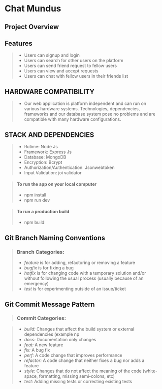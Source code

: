 # Chat Mundus

## Project Overview
## Features

> - Users can signup and login
> - Users can search for other users on the platform
> - Users can send friend request to fellow users
> - Users can view and accept requests
> - Users can chat with fellow users in their friends list


## HARDWARE COMPATIBILITY
> - Our web application is platform independent and can run on various hardware systems. Technologies, dependencies, frameworks and our database system pose no problems and are compatible with many hardware configurations.

## STACK AND DEPENDENCIES
> - Rutime: Node Js
> - Framework: Express Js
> - Database: MongoDB
> - Encryption: Bcrypt
> - Authorization/Authentication: Jsonwebtoken
> - Input Validation: joi validator

> #### To run the app on your local computer
>
> - npm install
> - npm run dev

> #### To run a production build
>
> - npm build

 ## Git Branch Naming Conventions
>
> ### Branch Categories:
>
> - _feature_ is for adding, refactoring or removing a feature
> - _bugfix_ is for fixing a bug
> - _hotfix_ is for changing code with a temporary solution and/or without following the usual process (usually because of an emergency)
> - _test_ is for experimenting outside of an issue/ticket
>
 ## Git Commit Message Pattern

> ### Commit Categories:

> - _build:_ Changes that affect the build system or external dependencies (example np
> - _docs:_ Documentation only changes
> - _feat:_ A new feature
> - _fix:_ A bug fix
> - _perf:_ A code change that improves performance
> - _refactor:_ A code change that neither fixes a bug nor adds a feature
> - _style:_ Changes that do not affect the meaning of the code (white-space, formatting, missing semi-colons, etc)
> - _test:_ Adding missing tests or correcting existing tests